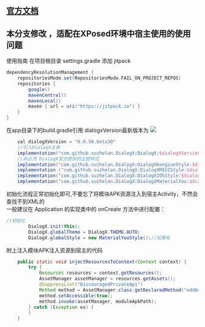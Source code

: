 
## [官方文档](https://github.com/kongzue/DialogX/tree/master)

## 本分支修改 ，适配在XPosed环境中宿主使用的使用问题

使用指南
在项目根目录 settings.gradle 添加 jitpack
```gradle
dependencyResolutionManagement {
    repositoriesMode.set(RepositoriesMode.FAIL_ON_PROJECT_REPOS)
    repositories {
        google()
        mavenCentral()
        mavenLocal()
        maven { url = uri("https://jitpack.io") }
    }
}
```
在app目录下的build.gradle引用 dialogxVersion最新版本为 [![](https://jitpack.io/v/suzhelan/DialogX.svg)](https://jitpack.io/#suzhelan/DialogX)
```gradle
    val dialogXVersion = "0.0.50.beta30"
    //引入DialogX主体
    implementation("com.github.suzhelan.DialogX:DialogX:$dialogXVersion")
    //非必须 DialogX官方提供的主题样式
    implementation("com.github.suzhelan.DialogX:DialogXKongzueStyle:$dialogXVersion")
    implementation ("com.github.suzhelan.DialogX:DialogXMIUIStyle:$dialogXVersion")
    implementation("com.github.suzhelan.DialogX:DialogXIOSStyle:$dialogXVersion")
    implementation("com.github.suzhelan.DialogX:DialogXMaterialYou:$dialogXVersion")
```

初始化流程正常初始化即可,不要忘了将模块APK资源注入到宿主Activity，不然会查找不到XML的  
一般建议在 Application 的实现类中的 onCreate 方法中进行配置：
```java
//初始化
        DialogX.init(this);
        DialogX.globalTheme = DialogX.THEME.AUTO;
        DialogX.globalStyle = new MaterialYouStyle();//如果有
```
附上注入模块APK注入资源到宿主的代码
```java
    public static void injectResourcesToContext(Context context) {
        try {
            Resources resources = context.getResources();
            AssetManager assetManager = resources.getAssets();
            @SuppressLint("DiscouragedPrivateApi")
            Method method = AssetManager.class.getDeclaredMethod("addAssetPath", String.class);
            method.setAccessible(true);
            method.invoke(assetManager, moduleApkPath);
        } catch (Exception ex) {
        }
    }
